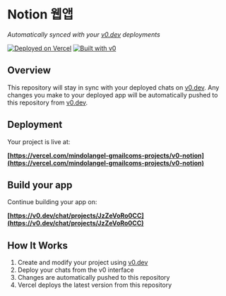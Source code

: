 # Notion 웹앱

*Automatically synced with your [v0.dev](https://v0.dev) deployments*

[![Deployed on Vercel](https://img.shields.io/badge/Deployed%20on-Vercel-black?style=for-the-badge&logo=vercel)](https://vercel.com/mindolangel-gmailcoms-projects/v0-notion)
[![Built with v0](https://img.shields.io/badge/Built%20with-v0.dev-black?style=for-the-badge)](https://v0.dev/chat/projects/JzZeVoRo0CC)

## Overview

This repository will stay in sync with your deployed chats on [v0.dev](https://v0.dev).
Any changes you make to your deployed app will be automatically pushed to this repository from [v0.dev](https://v0.dev).

## Deployment

Your project is live at:

**[https://vercel.com/mindolangel-gmailcoms-projects/v0-notion](https://vercel.com/mindolangel-gmailcoms-projects/v0-notion)**

## Build your app

Continue building your app on:

**[https://v0.dev/chat/projects/JzZeVoRo0CC](https://v0.dev/chat/projects/JzZeVoRo0CC)**

## How It Works

1. Create and modify your project using [v0.dev](https://v0.dev)
2. Deploy your chats from the v0 interface
3. Changes are automatically pushed to this repository
4. Vercel deploys the latest version from this repository